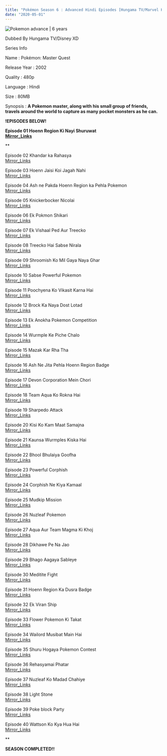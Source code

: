 ```yaml
---
title: "Pokémon Season 6 : Advanced Hindi Episodes [Hungama TV/Marvel HQ]"
date: "2020-05-01"
---
```


<script type="text/javascript">var app_url = 'https://gplinks.in/'; var app_api_token = 'b1d472bba476b57ae8863afba3b5b3a2a24e60eb'; var app_advert = 2; var app_domains = ["gdrivez.xyz"];</script>

  
<script src="//gplinks.in/js/full-page-script.js"></script>

![Pokemon advance | 6 years](https://i.pinimg.com/736x/8a/ae/cb/8aaecbbc48bb9e222db4b168be108fde.jpg)

Dubbed By Hungama TV/Disney XD

Series Info

  

Name : Pokémon: Master Quest

  

Release Year : 2002

  

Quality : 480p

  

Language : Hindi

  

Size : 80MB

  

Synopsis : **A Pokemon master, along with his small group of friends, travels around the world to capture as many pocket monsters as he can.**

  

**!EPISODES BELOW!**

**Episode 01 Hoenn Region Ki Nayi Shuruwat**  
**[Mirror\_Links](https://gdrivez.xyz/view/3aWtxTtg1p)**

**

Episode 02 Khandar ka Rahasya  
[Mirror\_Links](https://gdrivez.xyz/view/OAEsZSapAx)

Episode 03 Hoenn Jaisi Koi Jagah Nahi  
[Mirror\_Links](https://gdrivez.xyz/view/aAyr0SaYhn)

Episode 04 Ash ne Pakda Hoenn Region ka Pehla Pokemon  
[Mirror\_Links](https://gdrivez.xyz/view/hLYtBcAFBb)

Episode 05 Knickerbocker Nicolai  
[Mirror\_Links](https://gdrivez.xyz/view/KEjdFX3OfR)

Episode 06 Ek Pokmon Shikari  
[Mirror\_Links](https://gdrivez.xyz/view/WNjGYSf15y)

Episode 07 Ek Vishaal Ped Aur Treecko  
[Mirror\_Links](https://gdrivez.xyz/view/bO6xLFdbTk)

Episode 08 Treecko Hai Sabse Nirala  
[Mirror\_Links](https://gdrivez.xyz/view/Bf5BRC96Q0)

Episode 09 Shroomish Ko Mil Gaya Naya Ghar  
[Mirror\_Links](https://gdrivez.xyz/view/QQG1pC2B56)

Episode 10 Sabse Powerful Pokemon  
[Mirror\_Links](https://gdrivez.xyz/view/f5styg0hns)

Episode 11 Poochyena Ko Vikasit Karna Hai  
[Mirror\_Links](https://gdrivez.xyz/view/Ma6gDrpdZc)

Episode 12 Brock Ka Naya Dost Lotad  
[Mirror\_Links](https://gdrivez.xyz/view/yGaZa3T8YB)

Episode 13 Ek Anokha Pokemon Competition  
[Mirror\_Links](https://gdrivez.xyz/view/CAmwB5OQRT)

Episode 14 Wurmple Ke Piche Chalo  
[Mirror\_Links](https://gdrivez.xyz/view/FE4smxXnMh)

Episode 15 Mazak Kar Rha Tha  
[Mirror\_Links](https://gdrivez.xyz/view/pDckat2eFQ)

Episode 16 Ash Ne Jita Pehla Hoenn Region Badge  
[Mirror\_Links](https://gdrivez.xyz/view/BrjW7Xs4M8)

Episode 17 Devon Corporation Mein Chori  
[Mirror\_Links](https://gdrivez.xyz/view/t9a5hMhqEw)

Episode 18 Team Aqua Ko Rokna Hai  
[Mirror\_Links](https://gdrivez.xyz/view/CHDn78EqXF)

Episode 19 Sharpedo Attack  
[Mirror\_Links](https://gdrivez.xyz/view/yXP7mLtXxh)

Episode 20 Kisi Ko Kam Maat Samajna  
[Mirror\_Links](https://gdrivez.xyz/view/ArML70qjLS)

Episode 21 Kaunsa Wurmples Kiska Hai  
[Mirror\_Links](https://gdrivez.xyz/view/tTgrQ4MYWy)

Episode 22 Bhool Bhulaiya Goofha  
[Mirror\_Links](https://gdrivez.xyz/view/jAg5SfB0cj)

Episode 23 Powerful Corphish  
[Mirror\_Links](https://gdrivez.xyz/view/EORePeq5hK)

Episode 24 Corphish Ne Kiya Kamaal  
[Mirror\_Links](https://gdrivez.xyz/view/K0e5dx73xK)

Episode 25 Mudkip Mission  
[Mirror\_Links](https://gdrivez.xyz/view/x3ANONaBcp)

Episode 26 Nuzleaf Pokemon  
[Mirror\_Links](https://gdrivez.xyz/view/SasgZjGjL3)

Episode 27 Aqua Aur Team Magma Ki Khoj  
[Mirror\_Links](https://gdrivez.xyz/view/jhphdpASf2)

Episode 28 Dikhawe Pe Na Jao  
[Mirror\_Links](https://gdrivez.xyz/view/kyyYwL0M36)

Episode 29 Bhago Aagaya Sableye  
[Mirror\_Links](https://gdrivez.xyz/view/9GW0G3wwk3)

Episode 30 Meditite Fight  
[Mirror\_Links](https://gdrivez.xyz/view/zr0Y3H0axR)

Episode 31 Hoenn Region Ka Dusra Badge  
[Mirror\_Links](https://gdrivez.xyz/view/bzNe1NSFtf)

Episode 32 Ek Viran Ship  
[Mirror\_Links](https://gdrivez.xyz/view/9ORbWDMXyP)

Episode 33 Flower Pokemon Ki Takat  
[Mirror\_Links](https://gdrivez.xyz/view/H6kWxYAX7q)

Episode 34 Wailord Musibat Main Hai  
[Mirror\_Links](https://gdrivez.xyz/view/Okg7z4zBMB)

Episode 35 Shuru Hogaya Pokemon Contest  
[Mirror\_Links](https://gdrivez.xyz/view/QdBT4ha1f0)

Episode 36 Rehasyamai Phatar  
[Mirror\_Links](https://gdrivez.xyz/view/FD2dk7Z6TT)

Episode 37 Nuzleaf Ko Madad Chahiye  
[Mirror\_Links](https://gdrivez.xyz/view/M1PsO1tz8g)

Episode 38 Light Stone  
[Mirror\_Links](https://gdrivez.xyz/view/tBAtaHcpHs)

Episode 39 Poke block Party  
[Mirror\_Links](https://gdrivez.xyz/view/3rGnAzfTEB)

Episode 40 Wattson Ko Kya Hua Hai   
[Mirror\_Links](https://gdrivez.xyz/view/KqAPypghtz)

**

**SEASON COMPLETED!!**
